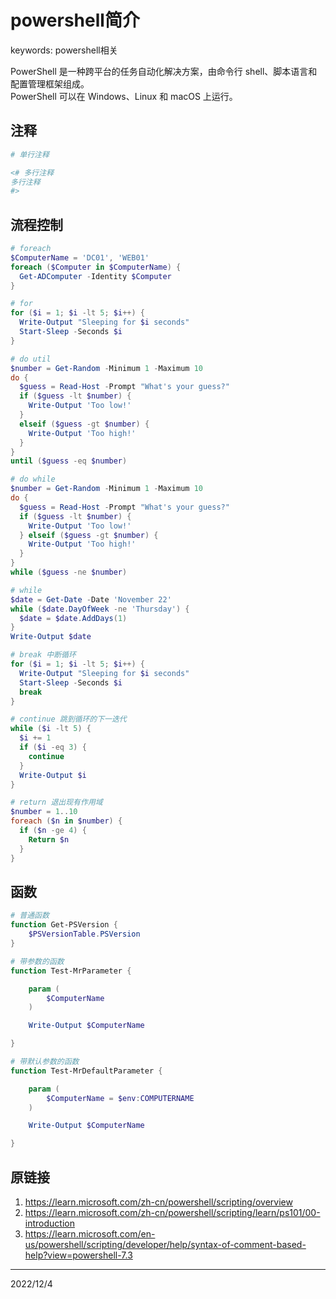 # powershell简介

keywords: powershell相关  

PowerShell 是一种跨平台的任务自动化解决方案，由命令行 shell、脚本语言和配置管理框架组成。  
PowerShell 可以在 Windows、Linux 和 macOS 上运行。  


## 注释
```ps1
# 单行注释

<# 多行注释
多行注释
#>
```


## 流程控制
```ps1
# foreach
$ComputerName = 'DC01', 'WEB01'
foreach ($Computer in $ComputerName) {
  Get-ADComputer -Identity $Computer
}

# for
for ($i = 1; $i -lt 5; $i++) {
  Write-Output "Sleeping for $i seconds"
  Start-Sleep -Seconds $i
}

# do util
$number = Get-Random -Minimum 1 -Maximum 10
do {
  $guess = Read-Host -Prompt "What's your guess?"
  if ($guess -lt $number) {
    Write-Output 'Too low!'
  }
  elseif ($guess -gt $number) {
    Write-Output 'Too high!'
  }
}
until ($guess -eq $number)

# do while
$number = Get-Random -Minimum 1 -Maximum 10
do {
  $guess = Read-Host -Prompt "What's your guess?"
  if ($guess -lt $number) {
    Write-Output 'Too low!'
  } elseif ($guess -gt $number) {
    Write-Output 'Too high!'
  }
}
while ($guess -ne $number)

# while
$date = Get-Date -Date 'November 22'
while ($date.DayOfWeek -ne 'Thursday') {
  $date = $date.AddDays(1)
}
Write-Output $date

# break 中断循环
for ($i = 1; $i -lt 5; $i++) {
  Write-Output "Sleeping for $i seconds"
  Start-Sleep -Seconds $i
  break
}

# continue 跳到循环的下一迭代
while ($i -lt 5) {
  $i += 1
  if ($i -eq 3) {
    continue
  }
  Write-Output $i
}

# return 退出现有作用域
$number = 1..10
foreach ($n in $number) {
  if ($n -ge 4) {
    Return $n
  }
}
```


## 函数
```ps1
# 普通函数
function Get-PSVersion {
    $PSVersionTable.PSVersion
}

# 带参数的函数
function Test-MrParameter {

    param (
        $ComputerName
    )

    Write-Output $ComputerName

}

# 带默认参数的函数
function Test-MrDefaultParameter {

    param (
        $ComputerName = $env:COMPUTERNAME
    )

    Write-Output $ComputerName

}
```


## 原链接
1. https://learn.microsoft.com/zh-cn/powershell/scripting/overview
2. https://learn.microsoft.com/zh-cn/powershell/scripting/learn/ps101/00-introduction
3. https://learn.microsoft.com/en-us/powershell/scripting/developer/help/syntax-of-comment-based-help?view=powershell-7.3


---
2022/12/4  
